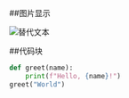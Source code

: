 ##图片显示

![替代文本](图片路径/URL "标题（可选）")


##代码块
```python
def greet(name):
    print(f"Hello, {name}!")
greet("World")
```
